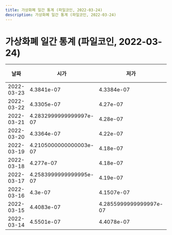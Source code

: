 ```yaml
---
title: 가상화폐 일간 통계 (파일코인, 2022-03-24)
description: 가상화폐 일간 통계 (파일코인, 2022-03-24)
---
```



가상화폐 일간 통계 (파일코인, 2022-03-24)
===

|날짜|시가|저가|고가|종가|비고|
|--|--|--|--|--|--|
|2022-03-23|4.3841e-07|4.3384e-07|4.7848e-07|4.5445e-07|    |
|2022-03-22|4.3305e-07|4.27e-07|4.3941e-07|4.356e-07|    |
|2022-03-21|4.2832999999999997e-07|4.28e-07|4.388e-07|4.3305e-07|    |
|2022-03-20|4.3364e-07|4.22e-07|4.3941e-07|4.2831e-07|    |
|2022-03-19|4.2105000000000003e-07|4.18e-07|4.4e-07|4.3365e-07|    |
|2022-03-18|4.277e-07|4.18e-07|4.3197e-07|4.2106e-07|    |
|2022-03-17|4.2583999999999995e-07|4.19e-07|4.34e-07|4.2768e-07|    |
|2022-03-16|4.3e-07|4.1507e-07|4.3376e-07|4.2583999999999995e-07|    |
|2022-03-15|4.4083e-07|4.2855999999999997e-07|4.5601e-07|4.312e-07|    |
|2022-03-14|4.5501e-07|4.4078e-07|4.6009000000000004e-07|4.4081e-07|    |
